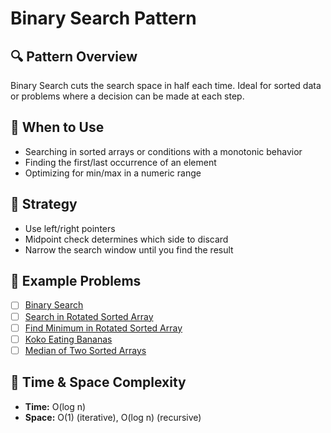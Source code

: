 # Binary Search Pattern

## 🔍 Pattern Overview

Binary Search cuts the search space in half each time. Ideal for sorted data or problems where a decision can be made at each step.

## 📘 When to Use

- Searching in sorted arrays or conditions with a monotonic behavior
- Finding the first/last occurrence of an element
- Optimizing for min/max in a numeric range

## 🧠 Strategy

- Use left/right pointers
- Midpoint check determines which side to discard
- Narrow the search window until you find the result

## 📌 Example Problems

- [ ] [Binary Search](https://leetcode.com/problems/binary-search/)
- [ ] [Search in Rotated Sorted Array](https://leetcode.com/problems/search-in-rotated-sorted-array/)
- [ ] [Find Minimum in Rotated Sorted Array](https://leetcode.com/problems/find-minimum-in-rotated-sorted-array/)
- [ ] [Koko Eating Bananas](https://leetcode.com/problems/koko-eating-bananas/)
- [ ] [Median of Two Sorted Arrays](https://leetcode.com/problems/median-of-two-sorted-arrays/)

## 🧵 Time & Space Complexity

- **Time:** O(log n)
- **Space:** O(1) (iterative), O(log n) (recursive)
